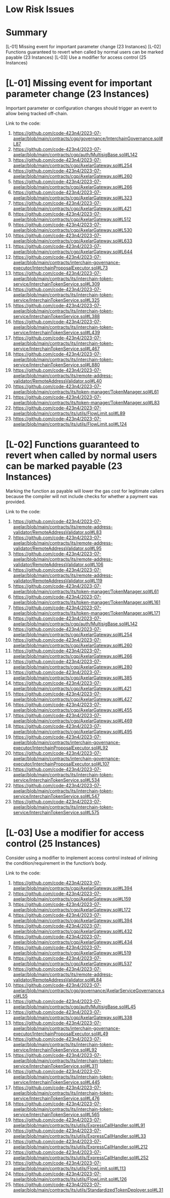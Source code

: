 # Low Risk Issues

# Summary
[L-01] Missing event for important parameter change (23 Instances)
[L-02] Functions guaranteed to revert when called by normal users can be marked payable (23 Instances)
[L-03] Use a modifier for access control (25 Instances)


# [L-01] Missing event for important parameter change (23 Instances)
Important parameter or configuration changes should trigger an event to allow being tracked off-chain.

Link to the code:
1.	https://github.com/code-423n4/2023-07-axelar/blob/main/contracts/cgp/governance/InterchainGovernance.sol#L87
2.	https://github.com/code-423n4/2023-07-axelar/blob/main/contracts/cgp/auth/MultisigBase.sol#L142
3.	https://github.com/code-423n4/2023-07-axelar/blob/main/contracts/cgp/AxelarGateway.sol#L254
4.	https://github.com/code-423n4/2023-07-axelar/blob/main/contracts/cgp/AxelarGateway.sol#L260
5.	https://github.com/code-423n4/2023-07-axelar/blob/main/contracts/cgp/AxelarGateway.sol#L266
6.	https://github.com/code-423n4/2023-07-axelar/blob/main/contracts/cgp/AxelarGateway.sol#L323
7.	https://github.com/code-423n4/2023-07-axelar/blob/main/contracts/cgp/AxelarGateway.sol#L421
8.	https://github.com/code-423n4/2023-07-axelar/blob/main/contracts/cgp/AxelarGateway.sol#L512
9.	https://github.com/code-423n4/2023-07-axelar/blob/main/contracts/cgp/AxelarGateway.sol#L530
10.	https://github.com/code-423n4/2023-07-axelar/blob/main/contracts/cgp/AxelarGateway.sol#L633
11.	https://github.com/code-423n4/2023-07-axelar/blob/main/contracts/cgp/AxelarGateway.sol#L644
12.	https://github.com/code-423n4/2023-07-axelar/blob/main/contracts/interchain-governance-executor/InterchainProposalExecutor.sol#L73
13.	https://github.com/code-423n4/2023-07-axelar/blob/main/contracts/its/interchain-token-service/InterchainTokenService.sol#L309
14.	https://github.com/code-423n4/2023-07-axelar/blob/main/contracts/its/interchain-token-service/InterchainTokenService.sol#L325
15.	https://github.com/code-423n4/2023-07-axelar/blob/main/contracts/its/interchain-token-service/InterchainTokenService.sol#L388
16.	https://github.com/code-423n4/2023-07-axelar/blob/main/contracts/its/interchain-token-service/InterchainTokenService.sol#L439
17.	https://github.com/code-423n4/2023-07-axelar/blob/main/contracts/its/interchain-token-service/InterchainTokenService.sol#L467
18.	https://github.com/code-423n4/2023-07-axelar/blob/main/contracts/its/interchain-token-service/InterchainTokenService.sol#L880
19.	https://github.com/code-423n4/2023-07-axelar/blob/main/contracts/its/remote-address-validator/RemoteAddressValidator.sol#L40
20.	https://github.com/code-423n4/2023-07-axelar/blob/main/contracts/its/token-manager/TokenManager.sol#L61
21.	https://github.com/code-423n4/2023-07-axelar/blob/main/contracts/its/token-manager/TokenManager.sol#L83
22.	https://github.com/code-423n4/2023-07-axelar/blob/main/contracts/its/utils/FlowLimit.sol#L89
23.	https://github.com/code-423n4/2023-07-axelar/blob/main/contracts/its/utils/FlowLimit.sol#L124


# [L-02] Functions guaranteed to revert when called by normal users can be marked payable (23 Instances)

Marking the function as payable will lower the gas cost for legitimate callers because the compiler will not include checks for whether a payment was provided.

Link to the code:
1.	https://github.com/code-423n4/2023-07-axelar/blob/main/contracts/its/remote-address-validator/RemoteAddressValidator.sol#L83
2.	https://github.com/code-423n4/2023-07-axelar/blob/main/contracts/its/remote-address-validator/RemoteAddressValidator.sol#L95
3.	https://github.com/code-423n4/2023-07-axelar/blob/main/contracts/its/remote-address-validator/RemoteAddressValidator.sol#L106
4.	https://github.com/code-423n4/2023-07-axelar/blob/main/contracts/its/remote-address-validator/RemoteAddressValidator.sol#L119
5.	https://github.com/code-423n4/2023-07-axelar/blob/main/contracts/its/token-manager/TokenManager.sol#L61
6.	https://github.com/code-423n4/2023-07-axelar/blob/main/contracts/its/token-manager/TokenManager.sol#L161
7.	https://github.com/code-423n4/2023-07-axelar/blob/main/contracts/its/token-manager/TokenManager.sol#L171
8.	https://github.com/code-423n4/2023-07-axelar/blob/main/contracts/cgp/auth/MultisigBase.sol#L142
9.	https://github.com/code-423n4/2023-07-axelar/blob/main/contracts/cgp/AxelarGateway.sol#L254
10.	https://github.com/code-423n4/2023-07-axelar/blob/main/contracts/cgp/AxelarGateway.sol#L260
11.	https://github.com/code-423n4/2023-07-axelar/blob/main/contracts/cgp/AxelarGateway.sol#L266
12.	https://github.com/code-423n4/2023-07-axelar/blob/main/contracts/cgp/AxelarGateway.sol#L280
13.	https://github.com/code-423n4/2023-07-axelar/blob/main/contracts/cgp/AxelarGateway.sol#L385
14.	https://github.com/code-423n4/2023-07-axelar/blob/main/contracts/cgp/AxelarGateway.sol#L421
15.	https://github.com/code-423n4/2023-07-axelar/blob/main/contracts/cgp/AxelarGateway.sol#L427
16.	https://github.com/code-423n4/2023-07-axelar/blob/main/contracts/cgp/AxelarGateway.sol#L455
17.	https://github.com/code-423n4/2023-07-axelar/blob/main/contracts/cgp/AxelarGateway.sol#L469
18.	https://github.com/code-423n4/2023-07-axelar/blob/main/contracts/cgp/AxelarGateway.sol#L495
19.	https://github.com/code-423n4/2023-07-axelar/blob/main/contracts/interchain-governance-executor/InterchainProposalExecutor.sol#L92
20.	https://github.com/code-423n4/2023-07-axelar/blob/main/contracts/interchain-governance-executor/InterchainProposalExecutor.sol#L107
21.	https://github.com/code-423n4/2023-07-axelar/blob/main/contracts/its/interchain-token-service/InterchainTokenService.sol#L534
22.	https://github.com/code-423n4/2023-07-axelar/blob/main/contracts/its/interchain-token-service/InterchainTokenService.sol#L547
23.	https://github.com/code-423n4/2023-07-axelar/blob/main/contracts/its/interchain-token-service/InterchainTokenService.sol#L575


# [L-03] Use a modifier for access control (25 Instances)

Consider using a modifier to implement access control instead of inlining the condition/requirement in the function’s body.

Link to the code:
1.	https://github.com/code-423n4/2023-07-axelar/blob/main/contracts/cgp/AxelarGateway.sol#L394
2.	https://github.com/code-423n4/2023-07-axelar/blob/main/contracts/cgp/AxelarGateway.sol#L159
3.	https://github.com/code-423n4/2023-07-axelar/blob/main/contracts/cgp/AxelarGateway.sol#L172
4.	https://github.com/code-423n4/2023-07-axelar/blob/main/contracts/cgp/AxelarGateway.sol#L394
5.	https://github.com/code-423n4/2023-07-axelar/blob/main/contracts/cgp/AxelarGateway.sol#L432
6.	https://github.com/code-423n4/2023-07-axelar/blob/main/contracts/cgp/AxelarGateway.sol#L434
7.	https://github.com/code-423n4/2023-07-axelar/blob/main/contracts/cgp/AxelarGateway.sol#L519
8.	https://github.com/code-423n4/2023-07-axelar/blob/main/contracts/cgp/AxelarGateway.sol#L537
9.	https://github.com/code-423n4/2023-07-axelar/blob/main/contracts/its/remote-address-validator/RemoteAddressValidator.sol#L84
10.	https://github.com/code-423n4/2023-07-axelar/blob/main/contracts/cgp/governance/AxelarServiceGovernance.sol#L55
11.	https://github.com/code-423n4/2023-07-axelar/blob/main/contracts/cgp/auth/MultisigBase.sol#L45
12.	https://github.com/code-423n4/2023-07-axelar/blob/main/contracts/cgp/AxelarGateway.sol#L338
13.	https://github.com/code-423n4/2023-07-axelar/blob/main/contracts/interchain-governance-executor/InterchainProposalExecutor.sol#L49
14.	https://github.com/code-423n4/2023-07-axelar/blob/main/contracts/its/interchain-token-service/InterchainTokenService.sol#L92
15.	https://github.com/code-423n4/2023-07-axelar/blob/main/contracts/its/interchain-token-service/InterchainTokenService.sol#L311
16.	https://github.com/code-423n4/2023-07-axelar/blob/main/contracts/its/interchain-token-service/InterchainTokenService.sol#L445
17.	https://github.com/code-423n4/2023-07-axelar/blob/main/contracts/its/interchain-token-service/InterchainTokenService.sol#L476
18.	https://github.com/code-423n4/2023-07-axelar/blob/main/contracts/its/interchain-token-service/InterchainTokenService.sol#L565
19.	https://github.com/code-423n4/2023-07-axelar/blob/main/contracts/its/utils/ExpressCallHandler.sol#L91
20.	https://github.com/code-423n4/2023-07-axelar/blob/main/contracts/its/utils/ExpressCallHandler.sol#L33
21.	https://github.com/code-423n4/2023-07-axelar/blob/main/contracts/its/utils/ExpressCallHandler.sol#L212
22.	https://github.com/code-423n4/2023-07-axelar/blob/main/contracts/its/utils/ExpressCallHandler.sol#L252
23.	https://github.com/code-423n4/2023-07-axelar/blob/main/contracts/its/utils/FlowLimit.sol#L113
24.	https://github.com/code-423n4/2023-07-axelar/blob/main/contracts/its/utils/FlowLimit.sol#L126
25.	https://github.com/code-423n4/2023-07-axelar/blob/main/contracts/its/utils/StandardizedTokenDeployer.sol#L31
